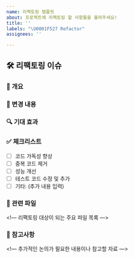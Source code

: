 ```yaml
---
name: 리팩토링 템플릿
about: 프로젝트에 리팩토링 할 사항들을 올려주세요!
title: ''
labels: "\U0001F527 Refactor"
assignees: ''

---
```


## 🛠 리팩토링 이슈

### 📌 개요
<!-- 리팩토링이 필요한 이유와 주요 목표를 간략히 설명 -->

### 🎯 변경 내용
<!-- 어떤 부분을 어떻게 리팩토링할 것인지 구체적으로 기술 -->

### 🔍 기대 효과
<!-- 리팩토링 후 기대되는 개선점 -->

### ✅ 체크리스트
- [ ] 코드 가독성 향상
- [ ] 중복 코드 제거
- [ ] 성능 개선
- [ ] 테스트 코드 수정 및 추가
- [ ] 기타: (추가 내용 입력)

### 📂 관련 파일
<!— 리팩토링 대상이 되는 주요 파일 목록 —>

### 📝 참고사항
<!— 추가적인 논의가 필요한 내용이나 참고할 자료 —>
